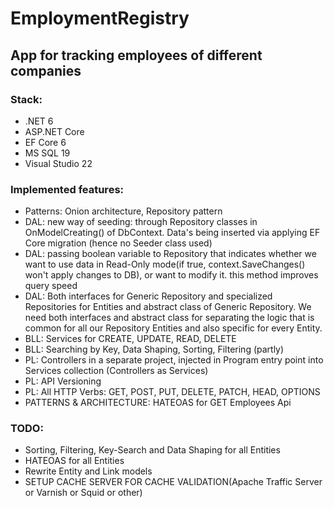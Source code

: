 # EmploymentRegistry

## App for tracking employees of different companies

### Stack:
+ .NET 6
+ ASP.NET Core 
+ EF Core 6
+ MS SQL 19
+ Visual Studio 22

### Implemented features:
+ Patterns: Onion architecture, Repository pattern
+ DAL: new way of seeding: through Repository classes in OnModelCreating() of DbContext. Data's being inserted via applying EF Core migration (hence no Seeder class used)
+ DAL: passing boolean variable to Repository that indicates whether we want to use data in Read-Only mode(if true, context.SaveChanges() won't apply changes to DB), or want to modify it. this method improves query speed
+ DAL: Both interfaces for Generic Repository and specialized Repositories for Entities and abstract class of Generic Repository. We need both interfaces and abstract class for separating the logic that is common for all our Repository Entities and also specific for every Entity.
+ BLL: Services for CREATE, UPDATE, READ, DELETE
+ BLL: Searching by Key, Data Shaping, Sorting, Filtering (partly)
+ PL: Controllers in a separate project, injected in Program entry point into Services collection (Controllers as Services)
+ PL: API Versioning
+ PL: All HTTP Verbs: GET, POST, PUT, DELETE, PATCH, HEAD, OPTIONS
+ PATTERNS & ARCHITECTURE: HATEOAS for GET Employees Api

### TODO:
+ Sorting, Filtering, Key-Search and Data Shaping for all Entities
+ HATEOAS for all Entities
+ Rewrite Entity and Link models
+ SETUP CACHE SERVER FOR CACHE VALIDATION(Apache Traffic Server or Varnish or Squid or other)

